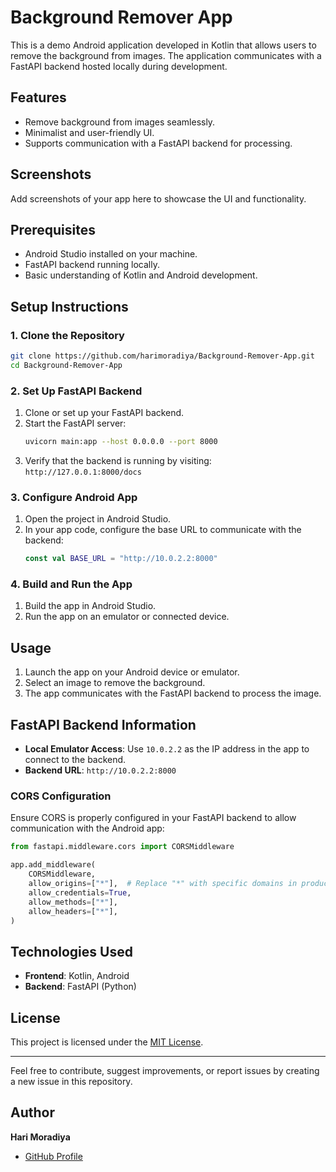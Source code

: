 # Background Remover App

This is a demo Android application developed in Kotlin that allows users to remove the background from images. The application communicates with a FastAPI backend hosted locally during development.

## Features
- Remove background from images seamlessly.
- Minimalist and user-friendly UI.
- Supports communication with a FastAPI backend for processing.

## Screenshots
Add screenshots of your app here to showcase the UI and functionality.

## Prerequisites
- Android Studio installed on your machine.
- FastAPI backend running locally.
- Basic understanding of Kotlin and Android development.

## Setup Instructions

### 1. Clone the Repository
```bash
git clone https://github.com/harimoradiya/Background-Remover-App.git
cd Background-Remover-App
```

### 2. Set Up FastAPI Backend
1. Clone or set up your FastAPI backend.
2. Start the FastAPI server:
   ```bash
   uvicorn main:app --host 0.0.0.0 --port 8000
   ```
3. Verify that the backend is running by visiting: `http://127.0.0.1:8000/docs`

### 3. Configure Android App
1. Open the project in Android Studio.
2. In your app code, configure the base URL to communicate with the backend:
   ```kotlin
   const val BASE_URL = "http://10.0.2.2:8000"
   ```

### 4. Build and Run the App
1. Build the app in Android Studio.
2. Run the app on an emulator or connected device.

## Usage
1. Launch the app on your Android device or emulator.
2. Select an image to remove the background.
3. The app communicates with the FastAPI backend to process the image.

## FastAPI Backend Information
- **Local Emulator Access**: Use `10.0.2.2` as the IP address in the app to connect to the backend.
- **Backend URL**: `http://10.0.2.2:8000`

### CORS Configuration
Ensure CORS is properly configured in your FastAPI backend to allow communication with the Android app:
```python
from fastapi.middleware.cors import CORSMiddleware

app.add_middleware(
    CORSMiddleware,
    allow_origins=["*"],  # Replace "*" with specific domains in production
    allow_credentials=True,
    allow_methods=["*"],
    allow_headers=["*"],
)
```

## Technologies Used
- **Frontend**: Kotlin, Android
- **Backend**: FastAPI (Python)

## License
This project is licensed under the [MIT License](LICENSE).

---

Feel free to contribute, suggest improvements, or report issues by creating a new issue in this repository.

## Author
**Hari Moradiya**

- [GitHub Profile](https://github.com/harimoradiya)
